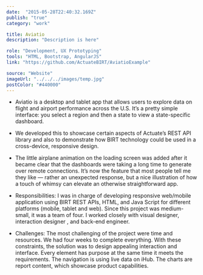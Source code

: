 ```yaml
---
date:  "2015-05-28T22:40:32.169Z"
publish: "true" 
category: "work"

title: Aviatio
description: "Description is here"

role: "Development, UX Prototyping"
tools: "HTML, Bootstrap, AngularJS" 
link: "https://github.com/ActuateBIRT/AviatioExample" 

source: "Website"
imageUrl: "../../../images/temp.jpg"
postColor: "#440000"
---
```



- Aviatio is a desktop and tablet app that allows users to explore data on flight and airport performance across the U.S. It’s a pretty simple interface: you select a region and then a state to view a state-specific dashboard.

- We developed this to showcase certain aspects of Actuate’s REST API library and also to demonstrate how BIRT technology could be used in a cross-device, responsive design.

- The little airplane animation on the loading screen was added after it became clear that the dashboards were taking a long time to generate over remote connections. It’s now the feature that most people tell me they like — rather an unexpected response, but a nice illustration of how a touch of whimsy can elevate an otherwise straightforward app.

- Responsibilities: I was in charge of developing responsive web/mobile application using BIRT REST APIs, HTML, and Java Script for different platforms (mobile, tablet and web). Since this project was medium-small, it was a team of four. I worked closely with visual designer, interaction designer , and back-end engineer.

- Challenges: The most challenging of the project were time and resources. We had four weeks to complete everything. With these constraints, the solution was to design appealing interaction and interface. Every element has purpose at the same time it meets the requirements. The navigation is using live data on iHub. The charts are report content, which showcase product capabilities.